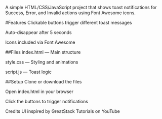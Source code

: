 A simple HTML/CSS/JavaScript project that shows toast notifications for Success, Error, and Invalid actions using Font Awesome icons.

#Features
Clickable buttons trigger different toast messages

Auto-disappear after 5 seconds

Icons included via Font Awesome

##Files
index.html — Main structure

style.css — Styling and animations

script.js — Toast logic

##Setup
Clone or download the files

Open index.html in your browser

Click the buttons to trigger notifications

Credits
UI inspired by GreatStack Tutorials on YouTube
